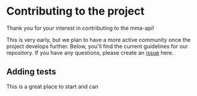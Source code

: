 # Contributing to the project
Thank you for your interest in contributing to the mma-api!

This is very early, but we plan to have a more active community once the project develops further. Below, you'll find the current guidelines for our repository. If you have any questions, please create an [issue](https://github.com/danetsao/mma-api/issues/new) here.

## Adding tests
This is a great place to start and can 